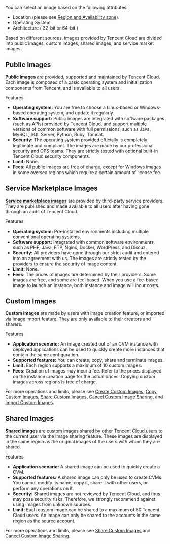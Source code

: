 You can select an image based on the following attributes:

- Location (please see [Region and Availability zone](/doc/product/213/6091)).
- Operating System
- Architecture ( 32-bit or 64-bit )

Based on different sources, images provided by Tencent Cloud are divided into public images, custom images, shared images, and service market images.

## Public Images

**Public images** are provided, supported and maintained by Tencent Cloud. Each image is composed of a basic operating system and initialization components from Tencent, and is available to all users.

Features:
 - **Operating system:** You are free to choose a Linux-based or Windows-based operating system, and update it regularly.
 - **Software support:** Public images are integrated with software packages (such as APIs) provided by Tencent Cloud, and support multiple versions of common software with full permissions, such as Java, MySQL, SQL Server, Python, Ruby, Tomcat.
 - **Security:** The operating system provided officially is completely legitimate and compliant. The images are made by our professional security and OPS teams. They are strictly tested with optional built-in Tencent Cloud security components.
 - **Limit:** None.
 - **Fees:** All public images are free of charge, except for Windows images in some oversea regions which require a certain amount of license fee.

## Service Marketplace Images
[**Service marketplace images**](http://market.qcloud.com/) are provided by third-party service providers. They are published and made available to all users after having gone through an audit of Tencent Cloud.

Features:
 - **Operating system:** Pre-installed environments including multiple conventional operating systems.
 - **Software support:** Integrated with common software environments, such as PHP, Java, FTP, Nginx, Docker, WordPress, and Discuz.
 - **Security:** All providers have gone through our strict audit and entered into an agreement with us. The images are strictly tested by the providers to ensure the security of image content.
 - **Limit:** None.
 - **Fees:** The prices of images are determined by their providers. Some images are free, and some are fee-based. When you use a fee-based image to launch an instance, both instance and image will incur costs.

## Custom Images
**Custom images** are made by users with image creation feature, or imported via image import feature. They are only available to their creators and sharers.

Features:
 - **Application scenario:** An image created out of an CVM instance with deployed applications can be used to quickly create more instances that contain the same configuration.
 - **Supported features:** You can create, copy, share and terminate images.
 - **Limit:** Each region supports a maximum of 10 custom images.
 - **Fees:** Creation of images may incur a fee. Refer to the prices displayed on the instance creation page for the actual prices. Copying custom images across regions is free of charge.

For more operations and limits, please see [Create Custom Images](/doc/product/213/4942), [Copy Custom Images](/doc/product/213/4943), [Share Custom Images](/doc/product/213/4944), [Cancel Custom Image Sharing](/doc/product/213/7148), and [Import Custom Images](/doc/product/213/4945).

## Shared Images
**Shared images** are custom images shared by other Tencent Cloud users to the current user via the image sharing feature.
These images are displayed in the same region as the original images of the users with whom they are shared.

Features:
 - **Application scenario:** A shared image can be used to quickly create a CVM.
 - **Supported features:** A shared image can only be used to create CVMs. You cannot modify its name, copy it, share it with other users, or perform any operations on it.
 - **Security:** Shared images are not reviewed by Tencent Cloud, and thus may pose security risks. Therefore, we strongly recommend against using images from unknown sources.
 - **Limit:** Each custom image can be shared to a maximum of 50 Tencent Cloud users. An image can only be shared to the accounts in the same region as the source account.

For more operations and limits, please see [Share Custom Images](/doc/product/213/4944) and [Cancel Custom Image Sharing](/doc/product/213/7148).


